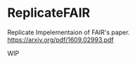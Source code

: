 # ReplicateFAIR

Replicate Impelementaion of FAIR's paper.
https://arxiv.org/pdf/1609.02993.pdf

WIP
